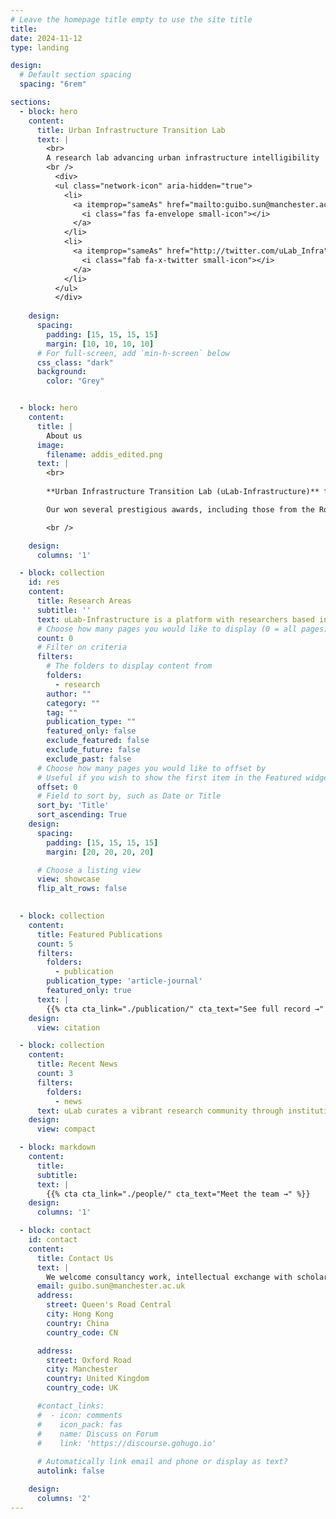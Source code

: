 ```yaml
---
# Leave the homepage title empty to use the site title
title: 
date: 2024-11-12
type: landing

design:
  # Default section spacing
  spacing: "6rem"

sections:
  - block: hero
    content:
      title: Urban Infrastructure Transition Lab
      text: | 
        <br>
        A research lab advancing urban infrastructure intelligibility
        <br />
          <div>
          <ul class="network-icon" aria-hidden="true">
            <li>
              <a itemprop="sameAs" href="mailto:guibo.sun@manchester.ac.uk">
                <i class="fas fa-envelope small-icon"></i>
              </a>
            </li>
            <li>
              <a itemprop="sameAs" href="http://twitter.com/uLab_Infra" target="_blank" rel="noopener">
                <i class="fab fa-x-twitter small-icon"></i>
              </a>
            </li>  
          </ul>
          </div>
      
    design:
      spacing:
        padding: [15, 15, 15, 15]
        margin: [10, 10, 10, 10]
      # For full-screen, add `min-h-screen` below
      css_class: "dark"
      background:
        color: "Grey"


  - block: hero
    content:
      title: |
        About us
      image:
        filename: addis_edited.png
      text: |
        <br>
      
        **Urban Infrastructure Transition Lab (uLab-Infrastructure)** focuses on understanding infrastructure financing and assessing its impact. The social, economic and health impacts of large-scale infrastructure interventions, such as new metro, urban renewal, large-block gated communities, and global street experiments, are profound. We specialise in using natural experiments to infer the causality of such impacts. We are interested in the institution and governance of the infrastructure financing, using experimental economics approaches to formulate the decision-making processes in local governments.

        Our won several prestigious awards, including those from the Royal Town Planning Institute (UK), Lincoln Institute of Land Policy (USA), Hong Kong Institute of Surveyors, and International Association for China Planning. We have published articles in highly reputable journals and public policy reports. Our research and practice are funded by national and international competitive research grants and industry funds (over 1 million GBP).

        <br />

    design:
      columns: '1'  

  - block: collection
    id: res
    content:
      title: Research Areas
      subtitle: ''
      text: uLab-Infrastructure is a platform with researchers based in the UK, Hong Kong and China focusing on urban infrastructure research and practices.
      # Choose how many pages you would like to display (0 = all pages)
      count: 0
      # Filter on criteria
      filters:
        # The folders to display content from
        folders:
          - research
        author: ""
        category: ""
        tag: ""
        publication_type: ""
        featured_only: false
        exclude_featured: false
        exclude_future: false
        exclude_past: false
      # Choose how many pages you would like to offset by
      # Useful if you wish to show the first item in the Featured widget
      offset: 0
      # Field to sort by, such as Date or Title
      sort_by: 'Title'
      sort_ascending: True
    design:
      spacing:
        padding: [15, 15, 15, 15]
        margin: [20, 20, 20, 20]

      # Choose a listing view
      view: showcase
      flip_alt_rows: false

  
  - block: collection
    content:
      title: Featured Publications
      count: 5
      filters:
        folders:
          - publication
        publication_type: 'article-journal'
        featured_only: true
      text: |
        {{% cta cta_link="./publication/" cta_text="See full record →" %}}  
    design:
      view: citation

  - block: collection
    content:
      title: Recent News
      count: 3
      filters:
        folders:
          - news
      text: uLab curates a vibrant research community through institutional connections.
    design:
      view: compact

  - block: markdown
    content:
      title:
      subtitle:
      text: |
        {{% cta cta_link="./people/" cta_text="Meet the team →" %}}
    design:
      columns: '1'

  - block: contact
    id: contact
    content:
      title: Contact Us
      text: |
        We welcome consultancy work, intellectual exchange with scholars, and collaboration with practitioners.
      email: guibo.sun@manchester.ac.uk
      address: 
        street: Queen's Road Central
        city: Hong Kong
        country: China
        country_code: CN

      address: 
        street: Oxford Road
        city: Manchester
        country: United Kingdom
        country_code: UK

      #contact_links:
      #  - icon: comments
      #    icon_pack: fas
      #    name: Discuss on Forum
      #    link: 'https://discourse.gohugo.io'
    
      # Automatically link email and phone or display as text?
      autolink: false

    design:
      columns: '2'
---
```

